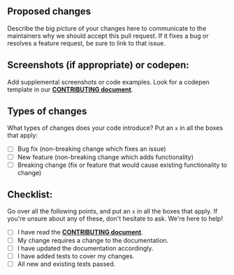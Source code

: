 ## Proposed changes
Describe the big picture of your changes here to communicate to the maintainers why we should accept this pull request. If it fixes a bug or resolves a feature request, be sure to link to that issue.

## Screenshots (if appropriate) or codepen:
Add supplemental screenshots or code examples. Look for a codepen template in our **[CONTRIBUTING document](https://github.com/Dogfalo/materialize/blob/master/CONTRIBUTING.md)**.

## Types of changes
What types of changes does your code introduce? Put an `x` in all the boxes that apply:

- [ ] Bug fix (non-breaking change which fixes an issue)
- [ ] New feature (non-breaking change which adds functionality)
- [ ] Breaking change (fix or feature that would cause existing functionality to change)

## Checklist:
Go over all the following points, and put an `x` in all the boxes that apply. If you're unsure about any of these, don't hesitate to ask. We're here to help!

- [ ] I have read the **[CONTRIBUTING document](https://github.com/Dogfalo/materialize/blob/master/CONTRIBUTING.md)**.
- [ ] My change requires a change to the documentation.
- [ ] I have updated the documentation accordingly.
- [ ] I have added tests to cover my changes.
- [ ] All new and existing tests passed.
